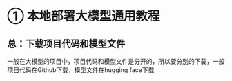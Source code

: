 # ①  本地部署大模型通用教程

## 总：下载项目代码和模型文件

一般在大模型的项目中，项目代码和模型文件是分开的，所以要分别的下载，一般项目代码在Github下载，模型文件在hugging face下载